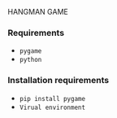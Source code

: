 HANGMAN GAME

### Requirements
* `pygame`
* `python`

### Installation requirements
* `pip install pygame`
* `Virual environment`